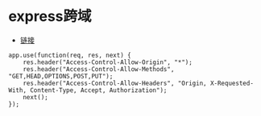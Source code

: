 # express跨域

* [链接](https://stackoverflow.com/questions/32500073/request-header-field-access-control-allow-headers-is-not-allowed-by-itself-in-pr)

```
app.use(function(req, res, next) {
    res.header("Access-Control-Allow-Origin", "*");
    res.header("Access-Control-Allow-Methods", "GET,HEAD,OPTIONS,POST,PUT");
    res.header("Access-Control-Allow-Headers", "Origin, X-Requested-With, Content-Type, Accept, Authorization");
    next();
});
```
